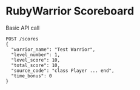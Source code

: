 RubyWarrior Scoreboard
======================

Basic API call

    POST /scores
    {
      "warrior_name": "Test Warrior",
      "level_number": 1,
      "level_score": 10,
      "total_score": 10,
      "source_code": "class Player ... end",
      "time_bonus": 0
    }
